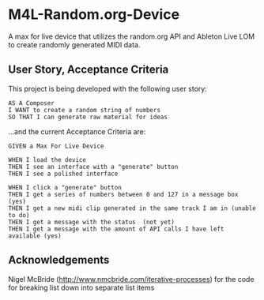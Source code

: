 # M4L-Random.org-Device
A max for live device that utilizes the random.org API and Ableton Live LOM to create randomly generated MIDI data.

## User Story, Acceptance Criteria

This project is being developed with the following user story: 
```
AS A Composer
I WANT to create a random string of numbers
SO THAT I can generate raw material for ideas

```
...and the current Acceptance Criteria are:

```
GIVEN a Max For Live Device 

WHEN I load the device
THEN I see an interface with a "generate" button
THEN I see a polished interface

WHEN I click a "generate" button
THEN I get a series of numbers between 0 and 127 in a message box (yes)
THEN I get a new midi clip generated in the same track I am in (unable to do)
THEN I get a message with the status  (not yet)
THEN I get a message with the amount of API calls I have left available (yes)
```

## Acknowledgements

Nigel McBride (http://www.nmcbride.com/iterative-processes) for the code for breaking list down into separate list items
